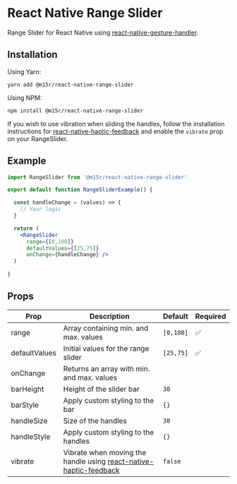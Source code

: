 # React Native Range Slider
Range Slider for React Native using [react-native-gesture-handler](https://www.npmjs.com/package/react-native-gesture-handler).

Installation
---

Using Yarn:
```
yarn add @m15r/react-native-range-slider
```

Using NPM:
```
npm install @m15r/react-native-range-slider
```

If you wish to use vibration when sliding the handles, follow the installation instructions for [react-native-haptic-feedback](https://github.com/junina-de/react-native-haptic-feedback) and enable the ```vibrate``` prop on your RangeSlider.

Example
---

```jsx
import RangeSlider from '@m15r/react-native-range-slider'

export default function RangeSliderExample() {

  const handleChange = (values) => {
    // Your logic
  }

  return (
    <RangeSlider
      range={[0,100]}
      defaultValues={[25,75]}
      onChange={handleChange} />
  )
  
}
```

Props
---

Prop          | Description   | Default | Required |
------------- | ------------- | ------------- | ------------- |
range         | Array containing min. and max. values | `[0,100]` | :white_check_mark: |
defaultValues | Initial values for the range slider | `[25,75]` | :white_check_mark: |
onChange      | Returns an array with min. and max. values |
barHeight     | Height of the slider bar | `30` |
barStyle      | Apply custom styling to the bar | `{}` |
handleSize    | Size of the handles | `30` |
handleStyle   | Apply custom styling to the handles | `{}` |
vibrate       | Vibrate when moving the handle using [react-native-haptic-feedback](https://github.com/junina-de/react-native-haptic-feedback) | `false` |


